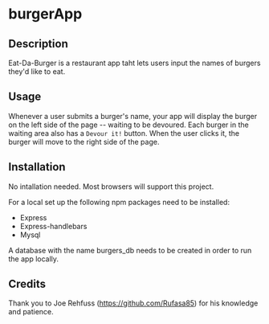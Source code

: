 # burgerApp

## Description 

Eat-Da-Burger is a restaurant app taht lets users input the names of burgers they'd like to eat. 

## Usage

Whenever a user submits a burger's name, your app will display the burger on the left side of the page -- waiting to be devoured. Each burger in the waiting area also has a `Devour it!` button. When the user clicks it, the burger will move to the right side of the page.


## Installation

No intallation needed. Most browsers will support this project. 

For a local set up the following npm packages need to be installed:

* Express
* Express-handlebars
* Mysql

A database with the name burgers_db needs to be created in order to run the app locally.


## Credits

Thank you to Joe Rehfuss (https://github.com/Rufasa85) for his knowledge and patience. 